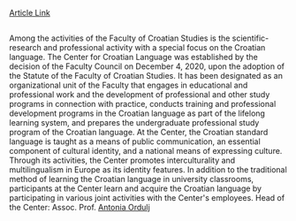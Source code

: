 [Article Link](https://www.fhs.hr/en/study/lifelong_learning_programs/center_for_croatian_language)

## 
Among the activities of the Faculty of Croatian Studies is the scientific-research and professional activity with a special focus on the Croatian language.
The Center for Croatian Language was established by the decision of the Faculty Council on December 4, 2020, upon the adoption of the Statute of the Faculty of Croatian Studies. It has been designated as an organizational unit of the Faculty that engages in educational and professional work and the development of professional and other study programs in connection with practice, conducts training and professional development programs in the Croatian language as part of the lifelong learning system, and prepares the undergraduate professional study program of the Croatian language.
At the Center, the Croatian standard language is taught as a means of public communication, an essential component of cultural identity, and a national means of expressing culture. Through its activities, the Center promotes interculturality and multilingualism in Europe as its identity features.
In addition to the traditional method of learning the Croatian language in university classrooms, participants at the Center learn and acquire the Croatian language by participating in various joint activities with the Center's employees.
Head of the Center: Assoc. Prof. [Antonia Ordulj](javascript:cms_mail\('aordulj','fhs.hr','',''\))
  

